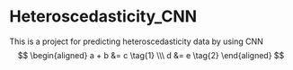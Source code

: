 # Heteroscedasticity_CNN
This is a project for predicting heteroscedasticity data by using CNN
$$
\begin{aligned}
a + b &= c \tag{1} \\\
d &= e \tag{2}
\end{aligned}
$$
